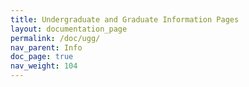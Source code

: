 ```yaml
---
title: Undergraduate and Graduate Information Pages
layout: documentation_page
permalink: /doc/ugg/
nav_parent: Info
doc_page: true
nav_weight: 104
---
```

